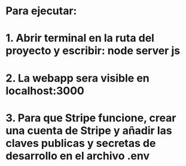 # Para ejecutar:
#   1. Abrir terminal en la ruta del proyecto y escribir: node server js
#   2. La webapp sera visible en localhost:3000
#   3. Para que Stripe funcione, crear una cuenta de Stripe y añadir las claves publicas y secretas de desarrollo en el archivo .env